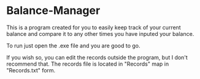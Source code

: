 # Balance-Manager
This is a program created for you to easily keep track of your current balance and compare it to any other times you have inputed your balance.

To run just open the .exe file and you are good to go.

If you wish so, you can edit the records outside the program, but I don't recommend that.
The records file is located in "Records" map in "Records.txt" form.
